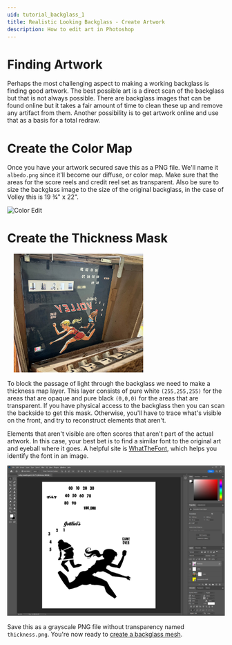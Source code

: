 ```yaml
---
uid: tutorial_backglass_1
title: Realistic Looking Backglass - Create Artwork
description: How to edit art in Photoshop
---
```


# Finding Artwork

Perhaps the most challenging aspect to making a working backglass is finding good artwork. The best possible art is a direct scan of the backglass but that is not always possible. There are backglass images that can be found online but it takes a fair amount of time to clean these up and remove any artifact from them. Another possibility is to get artwork online and use that as a basis for a total redraw.

# Create the Color Map

Once you have your artwork secured save this as a PNG file. We'll name it `albedo.png` since it'll become our diffuse, or color map. Make sure that the areas for the score reels and credit reel set as transparent. Also be sure to size the backglass image to the size of the original backglass, in the case of Volley this is 19 ¾" x 22".

![Color Edit](ps-albedo.png)

# Create the Thickness Mask

<img src="photo-backside.jpg" width="300" class="img-responsive pull-right" style="margin-left: 15px">

To block the passage of light through the backglass we need to make a thickness map layer. This layer consists of pure white `(255,255,255)` for the areas that are opaque and pure black `(0,0,0)` for the areas that are transparent. If you have physical access to the backglass then you can scan the backside to get this mask. Otherwise, you'll have to trace what's visible on the front, and try to reconstruct elements that aren't. 

Elements that aren't visible are often scores that aren't part of the actual artwork. In this case, your best bet is to find a similar font to the original art and eyeball where it goes. A helpful site is [WhatTheFont](https://www.myfonts.com/WhatTheFont/), which helps you identify the font in an image.

![Thickness Mask Edit](ps-thickness.png)

Save this as a grayscale PNG file without transparency named `thickness.png`. You're now ready to [create a backglass mesh](xref:tutorial_backglass_2).
